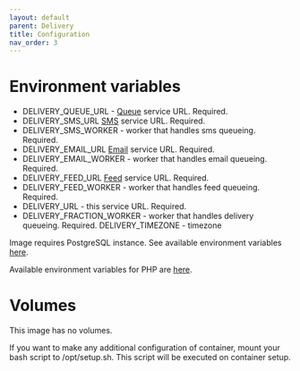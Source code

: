 ```yaml
---
layout: default
parent: Delivery
title: Configuration
nav_order: 3
---
```


Environment variables
=====================

- DELIVERY_QUEUE_URL - [Queue](https://github.com/perfumerlabs/queue) service URL. Required.
- DELIVERY_SMS_URL [SMS](https://github.com/perfumerlabs/sms) service URL. Required.
- DELIVERY_SMS_WORKER - worker that handles sms queueing. Required.
- DELIVERY_EMAIL_URL [Email](https://github.com/perfumerlabs/email) service URL. Required.
- DELIVERY_EMAIL_WORKER - worker that handles email queueing. Required.
- DELIVERY_FEED_URL [Feed](https://github.com/perfumerlabs/feed) service URL. Required.
- DELIVERY_FEED_WORKER - worker that handles feed queueing. Required.
- DELIVERY_URL - this service URL. Required.
- DELIVERY_FRACTION_WORKER - worker that handles delivery queueing. Required.
  DELIVERY_TIMEZONE - timezone

Image requires PostgreSQL instance. See available environment variables [here](/images/software.html#sql-database).

Available environment variables for PHP are [here](/images/software.html#php-configuration).

Volumes
=======

This image has no volumes.

If you want to make any additional configuration of container, mount your bash script to /opt/setup.sh. This script will
be executed on container setup.
